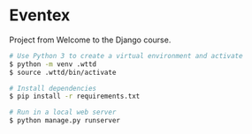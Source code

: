# Eventex

Project from Welcome to the Django course.

```sh
# Use Python 3 to create a virtual environment and activate
$ python -m venv .wttd
$ source .wttd/bin/activate

# Install dependencies
$ pip install -r requirements.txt

# Run in a local web server
$ python manage.py runserver
```
